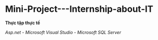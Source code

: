 # Mini-Project---Internship-about-IT
**Thực tập thực tế**

_Asp.net - Microsoft Visual Studio - Microsoft SQL Server_
